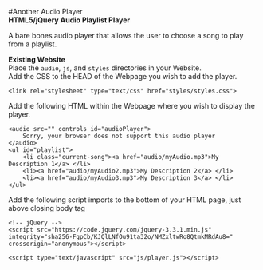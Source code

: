 #Another Audio Player  
**HTML5/jQuery Audio Playlist Player**

A bare bones audio player that allows the user to choose a song to play from a playlist.  

**Existing Website**  
Place the `audio`, `js`, and `styles` directories in your Website.  
Add the CSS to the HEAD of the Webpage you wish to add the player.

`<link rel="stylesheet" type="text/css" href="styles/styles.css">`  

Add the following HTML within the Webpage where you wish to display the player.  
```
<audio src="" controls id="audioPlayer">  
    Sorry, your browser does not support this audio player  
</audio>  
<ul id="playlist"> 
    <li class="current-song"><a href="audio/myAudio.mp3">My Description 1</a> </li>  
    <li><a href="audio/myAudio2.mp3">My Description 2</a> </li>  
    <li><a href="audio/myAudio3.mp3">My Description 3</a> </li>  
</ul>
```  
Add the following script imports to the bottom of your HTML page, just above closing body tag
```
<!-- jQuery -->
<script src="https://code.jquery.com/jquery-3.3.1.min.js" integrity="sha256-FgpCb/KJQlLNfOu91ta32o/NMZxltwRo8QtmkMRdAu8=" crossorigin="anonymous"></script>

<script type="text/javascript" src="js/player.js"></script>
```
